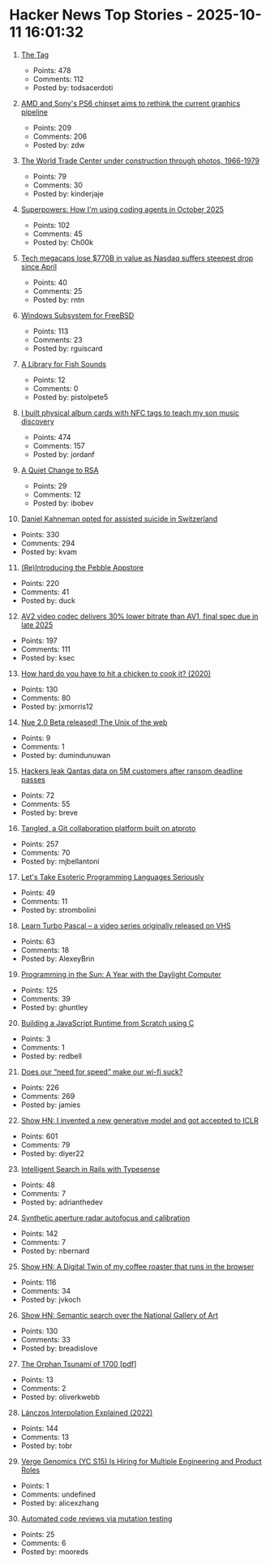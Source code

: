 # Hacker News Top Stories - 2025-10-11 16:01:32

1. [The <output> Tag](https://denodell.com/blog/html-best-kept-secret-output-tag)
   - Points: 478
   - Comments: 112
   - Posted by: todsacerdoti

2. [AMD and Sony's PS6 chipset aims to rethink the current graphics pipeline](https://arstechnica.com/gaming/2025/10/amd-and-sony-tease-new-chip-architecture-ahead-of-playstation-6/)
   - Points: 209
   - Comments: 206
   - Posted by: zdw

3. [The World Trade Center under construction through photos, 1966-1979](https://rarehistoricalphotos.com/twin-towers-construction-photographs/)
   - Points: 79
   - Comments: 30
   - Posted by: kinderjaje

4. [Superpowers: How I'm using coding agents in October 2025](https://blog.fsck.com/2025/10/09/superpowers/)
   - Points: 102
   - Comments: 45
   - Posted by: Ch00k

5. [Tech megacaps lose $770B in value as Nasdaq suffers steepest drop since April](https://www.cnbc.com/2025/10/10/tech-megacaps-market-cap-mag-7.html)
   - Points: 40
   - Comments: 25
   - Posted by: rntn

6. [Windows Subsystem for FreeBSD](https://github.com/BalajeS/WSL-For-FreeBSD)
   - Points: 113
   - Comments: 23
   - Posted by: rguiscard

7. [A Library for Fish Sounds](https://nautil.us/a-library-for-fish-sounds-1239697/)
   - Points: 12
   - Comments: 0
   - Posted by: pistolpete5

8. [I built physical album cards with NFC tags to teach my son music discovery](https://fulghum.io/album-cards)
   - Points: 474
   - Comments: 157
   - Posted by: jordanf

9. [A Quiet Change to RSA](https://www.johndcook.com/blog/2025/10/06/a-quiet-change-to-rsa/)
   - Points: 29
   - Comments: 12
   - Posted by: ibobev

10. [Daniel Kahneman opted for assisted suicide in Switzerland](https://www.bluewin.ch/en/entertainment/nobel-prize-winner-opts-for-suicide-in-switzerland-2619460.html)
   - Points: 330
   - Comments: 294
   - Posted by: kvam

11. [(Re)Introducing the Pebble Appstore](https://ericmigi.com/blog/re-introducing-the-pebble-appstore/)
   - Points: 220
   - Comments: 41
   - Posted by: duck

12. [AV2 video codec delivers 30% lower bitrate than AV1, final spec due in late 2025](https://videocardz.com/newz/av2-video-codec-delivers-30-lower-bitrate-than-av1-final-spec-due-in-late-2025)
   - Points: 197
   - Comments: 111
   - Posted by: ksec

13. [How hard do you have to hit a chicken to cook it? (2020)](https://james-simon.github.io/blog/chicken-cooking/)
   - Points: 130
   - Comments: 80
   - Posted by: jxmorris12

14. [Nue 2.0 Beta released! The Unix of the web](https://nuejs.org/blog/2.0/)
   - Points: 9
   - Comments: 1
   - Posted by: dumindunuwan

15. [Hackers leak Qantas data on 5M customers after ransom deadline passes](https://www.theguardian.com/business/2025/oct/11/hackers-leak-qantas-data-containing-5-million-customer-records-after-ransom-deadline-passes)
   - Points: 72
   - Comments: 55
   - Posted by: breve

16. [Tangled, a Git collaboration platform built on atproto](https://blog.tangled.org/intro)
   - Points: 257
   - Comments: 70
   - Posted by: mjbellantoni

17. [Let's Take Esoteric Programming Languages Seriously](https://feelingof.com/episodes/078/)
   - Points: 49
   - Comments: 11
   - Posted by: strombolini

18. [Learn Turbo Pascal – a video series originally released on VHS](https://www.youtube.com/watch?v=UOtonwG3DXM)
   - Points: 63
   - Comments: 18
   - Posted by: AlexeyBrin

19. [Programming in the Sun: A Year with the Daylight Computer](https://wickstrom.tech/2025-10-10-programming-in-the-sun-a-year-with-the-daylight-computer.html)
   - Points: 125
   - Comments: 39
   - Posted by: ghuntley

20. [Building a JavaScript Runtime from Scratch using C](https://devlogs.xyz/blog/building-a-javaScript-runtime)
   - Points: 3
   - Comments: 1
   - Posted by: redbell

21. [Does our “need for speed” make our wi-fi suck?](https://orb.net/blog/does-speed-make-wifi-suck)
   - Points: 226
   - Comments: 269
   - Posted by: jamies

22. [Show HN: I invented a new generative model and got accepted to ICLR](https://discrete-distribution-networks.github.io/)
   - Points: 601
   - Comments: 79
   - Posted by: diyer22

23. [Intelligent Search in Rails with Typesense](https://avohq.io/blog/intelligent-search-in-rails-with-typesense)
   - Points: 48
   - Comments: 7
   - Posted by: adrianthedev

24. [Synthetic aperture radar autofocus and calibration](https://hforsten.com/synthetic-aperture-radar-autofocus-and-calibration.html)
   - Points: 142
   - Comments: 7
   - Posted by: nbernard

25. [Show HN: A Digital Twin of my coffee roaster that runs in the browser](https://autoroaster.com/)
   - Points: 116
   - Comments: 34
   - Posted by: jvkoch

26. [Show HN: Semantic search over the National Gallery of Art](https://nga.demo.mixedbread.com/)
   - Points: 130
   - Comments: 33
   - Posted by: breadislove

27. [The Orphan Tsunami of 1700 [pdf]](https://pubs.usgs.gov/pp/pp1707/pp1707.pdf)
   - Points: 13
   - Comments: 2
   - Posted by: oliverkwebb

28. [Lánczos Interpolation Explained (2022)](https://mazzo.li/posts/lanczos.html)
   - Points: 144
   - Comments: 13
   - Posted by: tobr

29. [Verge Genomics (YC S15) Is Hiring for Multiple Engineering and Product Roles](undefined)
   - Points: 1
   - Comments: undefined
   - Posted by: alicexzhang

30. [Automated code reviews via mutation testing](https://github.com/mbj/mutant)
   - Points: 25
   - Comments: 6
   - Posted by: mooreds

